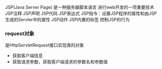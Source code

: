 JSP(Java Server Page) 是一种服务器脚本语言 进行web开发的一项重要技术
JSP注释
JSP声明
JSP代码
JSP表达式
JSP指令：设置JSP程序的属性和由JSP生成的Servler中的属性
JSP动作
JSP内置的标签 控制JSP的行为


### request对象
是HttpServletRequest接口实现类的对象
- 获取客户端信息
- 获取请求参数，获取客户端请求的参数名和参数值
